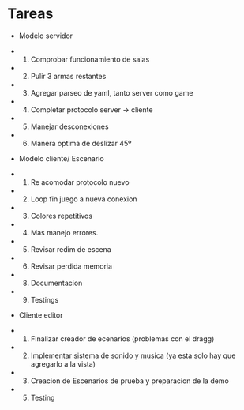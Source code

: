 ﻿# Tareas
- Modelo servidor
- 1) Comprobar funcionamiento de salas
- 2) Pulir 3 armas restantes
- 3) Agregar parseo de yaml, tanto server como game
- 4) Completar protocolo server -> cliente
- 5) Manejar desconexiones
- 6) Manera optima de deslizar 45º

- Modelo cliente/ Escenario
- 1) Re acomodar protocolo nuevo
- 2) Loop fin juego a nueva conexion
- 3) Colores repetitivos
- 4) Mas manejo errores.
- 5) Revisar redim de escena
- 6) Revisar perdida memoria
- 8) Documentacion
- 9) Testings

- Cliente editor
- 1) Finalizar creador de ecenarios (problemas con el dragg)
- 2) Implementar sistema de sonido y musica (ya esta solo hay que agregarlo a la vista)
- 3) Creacion de Escenarios de prueba y preparacion de la demo
- 5) Testing

